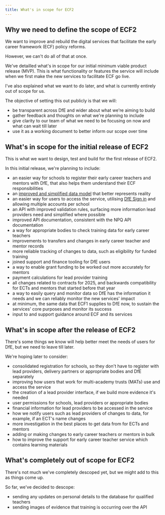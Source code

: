 ```yaml
---
title: What's in scope for ECF2
---
```

## Why we need to define the scope of ECF2

We want to improve and rebuild the digital services that facilitate the early career framework (ECF) policy reforms.

However, we can't do all of that at once.

We've detailled what's in scope for our initial minimum viable product release (MVP). This is what functionality or features the service will include when we first make the new services to facilitate ECF go live.

I've also explained what we want to do later, and what is currently entirely out of scope for us.

The objective of setting this out publicly is that we will:

- be transparent across DfE and wider about what we're aiming to build
- gather feedback and thoughts on what we're planning to include
- give clarity to our team of what we need to be focusing on now and what can wait till later
- use it as a working document to better inform our scope over time

## What's in scope for the initial release of ECF2

This is what we want to design, test and build for the first release of ECF2.

In this initial release, we're planning to include:

- an easier way for schools to register their early career teachers and mentors with DfE, that also helps them understand their ECF responsibilities​
- an [improved and simplified data model](https://teacher-cpd.design-history.education.gov.uk/ecf-v2/designing-the-database-first/) that better represents reality
- an easier way for users to access the service, utilising [DfE Sign in]([https://github.com/DFE-Digital/ecf2/discussions/43](https://teacher-cpd.design-history.education.gov.uk/ecf-v2/exploring-using-dfe-sign-in/)) and allowing multiple accounts per school
- an API with improved validation rules, surfacing more information lead providers need and simplified where possible
- improved API documentation, consistent with the NPQ API documentation
- a way for appropriate bodies to check training data for early career teachers
- improvements to transfers and changes in early career teacher and mentor records
- more reliable tracking of changes to data, such as eligibility for funded training
- joined support and finance tooling for DfE users
- a way to enable grant funding to be worked out more accurately for mentors
- payment calculations for lead provider training
- all changes related to contracts for 2025, and backwards compatibility for ECTs and mentors that started before that year
- a way to easily query and monitor data so DfE has the information it needs and we can reliably monitor the new services' impact
- at minimum, the same data that ECF1 supplies to DfE now, to sustain the services' core purposes and monitor its success
- input to and support guidance around ECF and its services

## What's in scope after the release of ECF2

There's some things we know will help better meet the needs of users for DfE, but we need to leave till later.

We're hoping later to consider:

- consolidated registration for schools, so they don't have to register with lead providers, delivery partners or appropriate bodies and DfE separately
- improving how users that work for multi-academy trusts (MATs) use and access the service
- the creation of a lead provider interface, if we build more evidence it's needed
- user permissions for schools, lead providers or appropriate bodies
- financial information for lead providers to be accessed in the service
- how we notify users such as lead providers of changes to data, for example, if an ECT's name changes
- more investigation in the best places to get data from for ECTs and mentors
- adding or making changes to early career teachers or mentors in bulk
- how to improve the support for early career teacher service which contains learning materials

## What's completely out of scope for ECF2

There's not much we've completely descoped yet, but we might add to this as things come up.

So far, we've decided to descope:

- sending any updates on personal details to the database for qualified teachers
- sending images of evidence that training is occurring over the API
